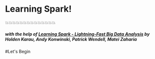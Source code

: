 # Learning Spark! 
:collision::collision::collision::collision::collision::collision::collision::collision::collision::collision::collision::collision::collision::collision:
##### with the help of [Learning Spark - *Lightning-Fast Big Data Analysis*](http://shop.oreilly.com/product/0636920028512.do) by Holden Karau, Andy Konwinski, Patrick Wendell, Matei Zaharia 

#Let's Begin 
